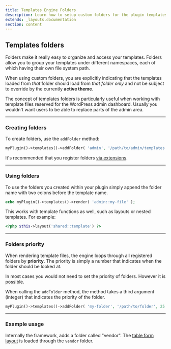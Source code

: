 ```yaml
---
title: Templates Engine Folders
description: Learn how to setup custom folders for the plugin templates engine provided by the Backyard Framework for WordPress.
extends: _layouts.documentation
section: content
---
```


## Templates folders

Folders make it really easy to organize and access your templates. Folders allow you to group your templates under different namespaces, each of which having their own file system path.

When using custom folders, you are explicitly indicating that the templates loaded from *that* folder should load from *that folder only* and not be subject to override by the currently **active theme**.

The concept of templates folders is particularly useful when working with template files reserved for the WordPress admin dashboard. Usually you wouldn't want users to be able to replace parts of the admin area.

<hr>

### Creating folders

To create folders, use the `addFolder` method:

```php
myPlugin()->templates()->addFolder( 'admin', '/path/to/admin/templates' );
```

It's recommended that you register folders [via extensions](/docs/templates-engine-extensions/).

<hr>

### Using folders

To use the folders you created within your plugin simply append the folder name with two colons before the template name.

```php
echo myPlugin()->templates()->render( 'admin::my-file' );
```

This works with template functions as well, such as layouts or nested templates. For example:

```php
<?php $this->layout('shared::template') ?>
```

<hr>

### Folders priority

When rendering template files, the engine loops through all registered folders by **priority**. The priority is simply a number that indicates when the folder should be looked at.

In most cases you would not need to set the priority of folders. However it is possible.

When calling the `addFolder` method, the method takes a third argument (integer) that indicates the priority of the folder.

```php
myPlugin()->templates()->addFolder( 'my-folder', '/path/to/folder', 25 );
```

<hr>

### Example usage

Internally the framework, adds a folder called "vendor". The [table form layout](/docs/form-template) is loaded through the `vendor` folder.
